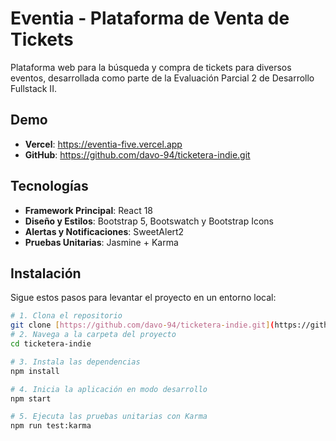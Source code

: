 # Eventia - Plataforma de Venta de Tickets

Plataforma web para la búsqueda y compra de tickets para diversos eventos, desarrollada como parte de la Evaluación Parcial 2 de Desarrollo Fullstack II.

## Demo
- **Vercel**: https://eventia-five.vercel.app
- **GitHub**: https://github.com/davo-94/ticketera-indie.git

## Tecnologías
- **Framework Principal**: React 18
- **Diseño y Estilos**: Bootstrap 5, Bootswatch y Bootstrap Icons
- **Alertas y Notificaciones**: SweetAlert2
- **Pruebas Unitarias**: Jasmine + Karma

## Instalación
Sigue estos pasos para levantar el proyecto en un entorno local:

```bash
# 1. Clona el repositorio
git clone [https://github.com/davo-94/ticketera-indie.git](https://github.com/davo-94/ticketera-indie.git)
# 2. Navega a la carpeta del proyecto
cd ticketera-indie

# 3. Instala las dependencias
npm install

# 4. Inicia la aplicación en modo desarrollo
npm start

# 5. Ejecuta las pruebas unitarias con Karma
npm run test:karma
